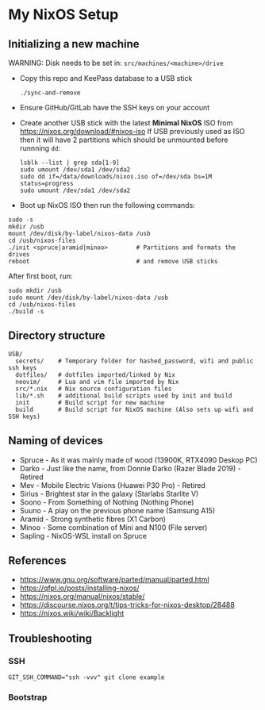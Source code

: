 # My NixOS Setup

## Initializing a new machine

WARNING: Disk needs to be set in: `src/machines/<machine>/drive`

* Copy this repo and KeePass database to a USB stick
    ```
    ./sync-and-remove
    ```
* Ensure GitHub/GitLab have the SSH keys on your account
* Create another USB stick with the latest **Minimal NixOS** ISO from https://nixos.org/download/#nixos-iso
    If USB previously used as ISO then it will have 2 partitions which should be
    unmounted before runnning `dd`:
    ```
    lsblk --list | grep sda[1-9]
    sudo umount /dev/sda1 /dev/sda2
    sudo dd if=/data/downloads/nixos.iso of=/dev/sda bs=1M status=progress
    sudo umount /dev/sda1 /dev/sda2
    ```

* Boot up NixOS ISO then run the following commands:
```
sudo -s
mkdir /usb
mount /dev/disk/by-label/nixos-data /usb
cd /usb/nixos-files
./init <spruce|aramid|minoo>        # Partitions and formats the drives
reboot                              # and remove USB sticks
```

After first boot, run:
```
sudo mkdir /usb
sudo mount /dev/disk/by-label/nixos-data /usb
cd /usb/nixos-files
./build -s
```

## Directory structure

```
USB/
  secrets/    # Temporary folder for hashed_password, wifi and public ssh keys
  dotfiles/   # dotfiles imported/linked by Nix
  neovim/     # Lua and vim file imported by Nix
  src/*.nix   # Nix source configuration files
  lib/*.sh    # additional build scripts used by init and build
  init        # Build script for new machine
  build       # Build script for NixOS machine (Also sets up wifi and SSH keys)
```

## Naming of devices
* Spruce - As it was mainly made of wood (13900K, RTX4090 Deskop PC)
* Darko - Just like the name, from Donnie Darko (Razer Blade 2019) - Retired
* Mev - Mobile Electric Visions (Huawei P30 Pro) - Retired
* Sirius - Brightest star in the galaxy (Starlabs Starlite V)
* Soono - From Something of Nothing (Nothing Phone)
* Suuno - A play on the previous phone name (Samsung A15)
* Aramid - Strong synthetic fibres (X1 Carbon)
* Minoo - Some combination of Mini and N100 (File server)
* Sapling - NixOS-WSL install on Spruce

## References
* https://www.gnu.org/software/parted/manual/parted.html
* https://qfpl.io/posts/installing-nixos/
* https://nixos.org/manual/nixos/stable/
* https://discourse.nixos.org/t/tips-tricks-for-nixos-desktop/28488
* https://nixos.wiki/wiki/Backlight

## Troubleshooting

### SSH

`GIT_SSH_COMMAND="ssh -vvv" git clone example`

### Bootstrap
